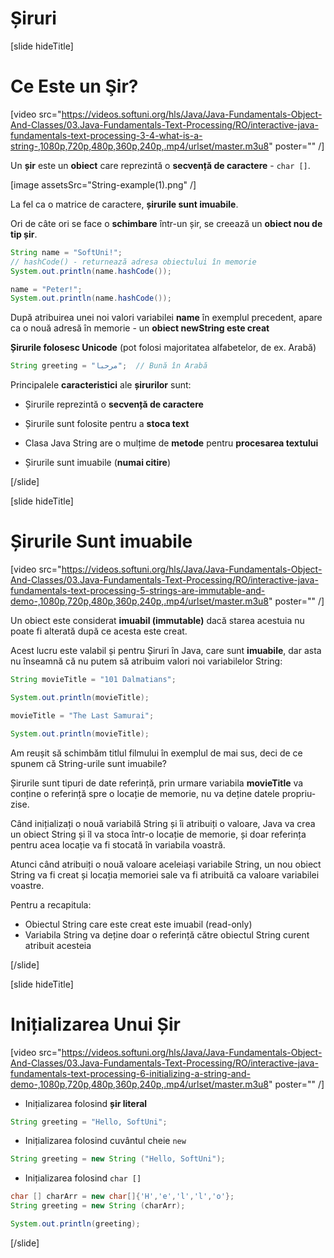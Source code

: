 # Șiruri

[slide hideTitle]
# Ce Este un Şir?

[video src="https://videos.softuni.org/hls/Java/Java-Fundamentals-Object-And-Classes/03.Java-Fundamentals-Text-Processing/RO/interactive-java-fundamentals-text-processing-3-4-what-is-a-string-,1080p,720p,480p,360p,240p,.mp4/urlset/master.m3u8" poster="" /]

Un **șir** este un **obiect** care reprezintă o **secvență de caractere** - `char []`.

[image assetsSrc="String-example(1).png" /]

La fel ca o matrice de caractere, **șirurile sunt imuabile**.

Ori de câte ori se face o **schimbare** într-un șir, se creează un **obiect nou de tip șir**. 

```java live
String name = "SoftUni!";
// hashCode() - returnează adresa obiectului în memorie
System.out.println(name.hashCode());

name = "Peter!";
System.out.println(name.hashCode());
```

După atribuirea unei noi valori variabilei **name** în exemplul precedent, apare ca o nouă adresă în memorie - un **obiect newString este creat**



**Șirurile folosesc Unicode** (pot folosi majoritatea alfabetelor, de ex. Arabă) 

```java 
String greeting = "مرحبا";  // Bună în Arabă
```

Principalele **caracteristici** ale **șirurilor** sunt:

- Șirurile reprezintă o **secvență de caractere**

- Șirurile sunt folosite pentru a **stoca text**

- Clasa Java String are o mulțime de **metode** pentru **procesarea textului**

- Șirurile sunt imuabile (**numai citire**)


[/slide]

[slide hideTitle]

# Șirurile Sunt imuabile

[video src="https://videos.softuni.org/hls/Java/Java-Fundamentals-Object-And-Classes/03.Java-Fundamentals-Text-Processing/RO/interactive-java-fundamentals-text-processing-5-strings-are-immutable-and-demo-,1080p,720p,480p,360p,240p,.mp4/urlset/master.m3u8" poster="" /]

Un obiect este considerat **imuabil (immutable)** dacă starea acestuia nu poate fi alterată după ce acesta este creat.

Acest lucru este valabil și pentru Șiruri în Java, care sunt **imuabile**, dar asta nu înseamnă că nu putem să atribuim valori noi variabilelor String:

```java live
String movieTitle = "101 Dalmatians";

System.out.println(movieTitle);

movieTitle = "The Last Samurai";

System.out.println(movieTitle);
```

Am reușit să schimbăm titlul filmului în exemplul de mai sus, deci de ce spunem că String-urile sunt imuabile?

Șirurile sunt tipuri de date referință, prin urmare variabila **movieTitle** va conține o referință spre o locație de memorie, nu va deține datele propriu-zise.

Când inițializați o nouă variabilă String și îi atribuiți o valoare, Java va crea un obiect String și îl va stoca într-o locație de memorie, și doar referința pentru acea locație va fi stocată în variabila voastră.

Atunci când atribuiți o nouă valoare aceleiași variabile String, un nou obiect String va fi creat și locația memoriei sale va fi atribuită ca valoare variabilei voastre.

Pentru a recapitula:
- Obiectul String care este creat este imuabil (read-only)
- Variabila String va deține doar o referință către obiectul String curent atribuit acesteia



[/slide]

[slide hideTitle]
# Inițializarea Unui Șir

[video src="https://videos.softuni.org/hls/Java/Java-Fundamentals-Object-And-Classes/03.Java-Fundamentals-Text-Processing/RO/interactive-java-fundamentals-text-processing-6-initializing-a-string-and-demo-,1080p,720p,480p,360p,240p,.mp4/urlset/master.m3u8" poster="" /]

- Inițializarea folosind **șir literal**

```java
String greeting = "Hello, SoftUni";
```

- Inițializarea folosind cuvântul cheie `new`

```java 
String greeting = new String ("Hello, SoftUni");
```

- Inițializarea folosind `char []`

```java live
char [] charArr = new char[]{'H','e','l','l','o'};
String greeting = new String (charArr);

System.out.println(greeting);
```

[/slide]
